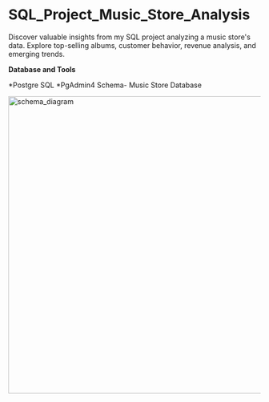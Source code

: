 # SQL_Project_Music_Store_Analysis
Discover valuable insights from my SQL project analyzing a music store's data. Explore top-selling albums, customer behavior, revenue analysis, and emerging trends. 

__Database and Tools__

*Postgre SQL
*PgAdmin4
Schema- Music Store Database

<img width="594" alt="schema_diagram" src="https://github.com/prashantjha1607/SQL_Project_Music_Store_Analysis/assets/51741832/ba1f0b6b-0a57-4645-b3ef-8c19462a5746">

